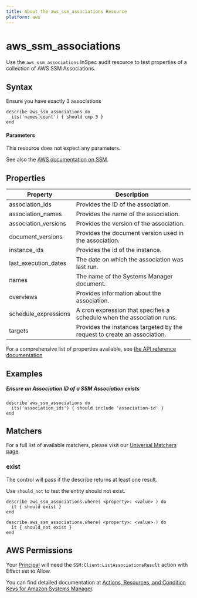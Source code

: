 ```yaml
---
title: About the aws_ssm_associations Resource
platform: aws
---
```


# aws\_ssm\_associations

Use the `aws_ssm_associations` InSpec audit resource to test properties of a collection of AWS SSM Associations.

## Syntax

 Ensure you have exactly 3 associations

    describe aws_ssm_associations do
      its('names.count') { should cmp 3 }
    end
    
#### Parameters

This resource does not expect any parameters.

See also the [AWS documentation on SSM](https://docs.aws.amazon.com/systems-manager/?id=docs_gateway).

## Properties

|Property                     | Description|
| ---                         | --- |
|association\_ids             | Provides the ID of the association. |
|association\_names           | Provides the name of the association. |
|association\_versions        | Provides the version of the association. |
|document\_versions           | Provides the document version used in the association. |
|instance\_ids                | Provides the id of the instance. |
|last\_execution\_dates       | The date on which the association was last run. |
|names                        | The name of the Systems Manager document. |
|overviews                    | Provides information about the association. |
|schedule\_expressions        | A cron expression that specifies a schedule when the association runs. |
|targets                      | Provides the instances targeted by the request to create an association. |

For a comprehensive list of properties available, see [the API reference documentation](https://docs.aws.amazon.com/systems-manager/latest/APIReference/API_Association.html)

## Examples

##### Ensure an Association ID of a SSM Association exists
    describe aws_ssm_associations do
      its('association_ids') { should include 'association-id' }
    end

## Matchers

For a full list of available matchers, please visit our [Universal Matchers page](https://www.inspec.io/docs/reference/matchers/).

### exist

The control will pass if the describe returns at least one result.

Use `should_not` to test the entity should not exist.

    describe aws_ssm_associations.where( <property>: <value> ) do
      it { should exist }
    end

    describe aws_ssm_associations.where( <property>: <value> ) do
      it { should_not exist }
    end

## AWS Permissions

Your [Principal](https://docs.aws.amazon.com/IAM/latest/UserGuide/intro-structure.html#intro-structure-principal) will need the `SSM:Client:ListAssociationsResult` action with Effect set to Allow.

You can find detailed documentation at [Actions, Resources, and Condition Keys for Amazon Systems Manager](https://docs.aws.amazon.com/IAM/latest/UserGuide/list_awssystemsmanager.html).